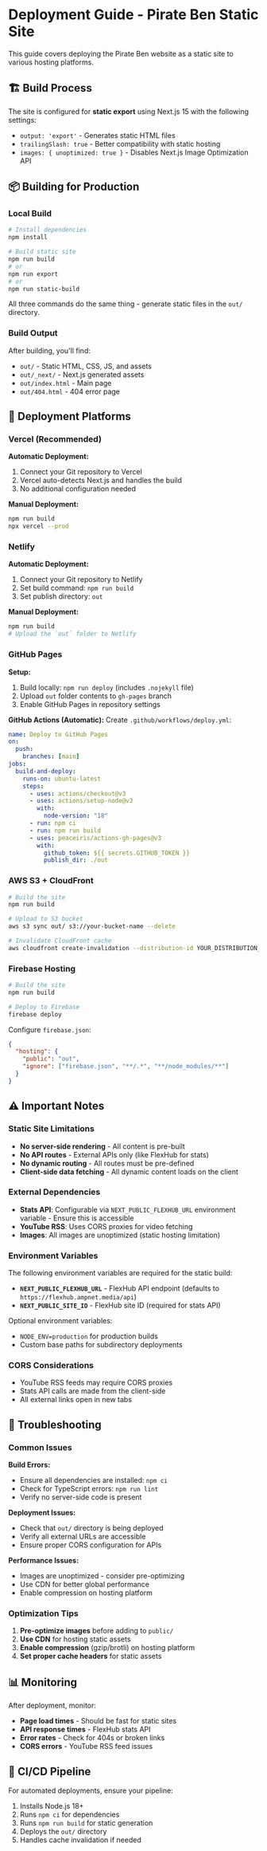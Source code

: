 # Deployment Guide - Pirate Ben Static Site

This guide covers deploying the Pirate Ben website as a static site to various hosting platforms.

## 🏗️ Build Process

The site is configured for **static export** using Next.js 15 with the following settings:

- `output: 'export'` - Generates static HTML files
- `trailingSlash: true` - Better compatibility with static hosting
- `images: { unoptimized: true }` - Disables Next.js Image Optimization API

## 📦 Building for Production

### Local Build

```bash
# Install dependencies
npm install

# Build static site
npm run build
# or
npm run export
# or
npm run static-build
```

All three commands do the same thing - generate static files in the `out/` directory.

### Build Output

After building, you'll find:

- `out/` - Static HTML, CSS, JS, and assets
- `out/_next/` - Next.js generated assets
- `out/index.html` - Main page
- `out/404.html` - 404 error page

## 🚀 Deployment Platforms

### Vercel (Recommended)

**Automatic Deployment:**

1. Connect your Git repository to Vercel
2. Vercel auto-detects Next.js and handles the build
3. No additional configuration needed

**Manual Deployment:**

```bash
npm run build
npx vercel --prod
```

### Netlify

**Automatic Deployment:**

1. Connect your Git repository to Netlify
2. Set build command: `npm run build`
3. Set publish directory: `out`

**Manual Deployment:**

```bash
npm run build
# Upload the `out` folder to Netlify
```

### GitHub Pages

**Setup:**

1. Build locally: `npm run deploy` (includes `.nojekyll` file)
2. Upload `out` folder contents to `gh-pages` branch
3. Enable GitHub Pages in repository settings

**GitHub Actions (Automatic):**
Create `.github/workflows/deploy.yml`:

```yaml
name: Deploy to GitHub Pages
on:
  push:
    branches: [main]
jobs:
  build-and-deploy:
    runs-on: ubuntu-latest
    steps:
      - uses: actions/checkout@v3
      - uses: actions/setup-node@v3
        with:
          node-version: "18"
      - run: npm ci
      - run: npm run build
      - uses: peaceiris/actions-gh-pages@v3
        with:
          github_token: ${{ secrets.GITHUB_TOKEN }}
          publish_dir: ./out
```

### AWS S3 + CloudFront

```bash
# Build the site
npm run build

# Upload to S3 bucket
aws s3 sync out/ s3://your-bucket-name --delete

# Invalidate CloudFront cache
aws cloudfront create-invalidation --distribution-id YOUR_DISTRIBUTION_ID --paths "/*"
```

### Firebase Hosting

```bash
# Build the site
npm run build

# Deploy to Firebase
firebase deploy
```

Configure `firebase.json`:

```json
{
  "hosting": {
    "public": "out",
    "ignore": ["firebase.json", "**/.*", "**/node_modules/**"]
  }
}
```

## ⚠️ Important Notes

### Static Site Limitations

- **No server-side rendering** - All content is pre-built
- **No API routes** - External APIs only (like FlexHub for stats)
- **No dynamic routing** - All routes must be pre-defined
- **Client-side data fetching** - All dynamic content loads on the client

### External Dependencies

- **Stats API**: Configurable via `NEXT_PUBLIC_FLEXHUB_URL` environment variable - Ensure this is accessible
- **YouTube RSS**: Uses CORS proxies for video fetching
- **Images**: All images are unoptimized (static hosting limitation)

### Environment Variables

The following environment variables are required for the static build:

- **`NEXT_PUBLIC_FLEXHUB_URL`** - FlexHub API endpoint (defaults to `https://flexhub.ampnet.media/api`)
- **`NEXT_PUBLIC_SITE_ID`** - FlexHub site ID (required for stats API)

Optional environment variables:

- `NODE_ENV=production` for production builds
- Custom base paths for subdirectory deployments

### CORS Considerations

- YouTube RSS feeds may require CORS proxies
- Stats API calls are made from the client-side
- All external links open in new tabs

## 🔧 Troubleshooting

### Common Issues

**Build Errors:**

- Ensure all dependencies are installed: `npm ci`
- Check for TypeScript errors: `npm run lint`
- Verify no server-side code is present

**Deployment Issues:**

- Check that `out/` directory is being deployed
- Verify all external URLs are accessible
- Ensure proper CORS configuration for APIs

**Performance Issues:**

- Images are unoptimized - consider pre-optimizing
- Use CDN for better global performance
- Enable compression on hosting platform

### Optimization Tips

1. **Pre-optimize images** before adding to `public/`
2. **Use CDN** for hosting static assets
3. **Enable compression** (gzip/brotli) on hosting platform
4. **Set proper cache headers** for static assets

## 📊 Monitoring

After deployment, monitor:

- **Page load times** - Should be fast for static sites
- **API response times** - FlexHub stats API
- **Error rates** - Check for 404s or broken links
- **CORS errors** - YouTube RSS feed issues

## 🔄 CI/CD Pipeline

For automated deployments, ensure your pipeline:

1. Installs Node.js 18+
2. Runs `npm ci` for dependencies
3. Runs `npm run build` for static generation
4. Deploys the `out/` directory
5. Handles cache invalidation if needed
